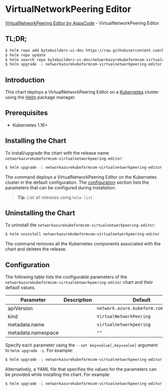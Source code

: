 # VirtualNetworkPeering Editor

[VirtualNetworkPeering Editor by AppsCode](https://byte.builders) - VirtualNetworkPeering Editor

## TL;DR;

```bash
$ helm repo add bytebuilders-ui-dev https://raw.githubusercontent.com/bytebuilders/ui-wizards/
$ helm repo update
$ helm search repo bytebuilders-ui-dev/networkazurekubeformcom-virtualnetworkpeering-editor --version=v0.4.17
$ helm upgrade -i networkazurekubeformcom-virtualnetworkpeering-editor bytebuilders-ui-dev/networkazurekubeformcom-virtualnetworkpeering-editor -n default --create-namespace --version=v0.4.17
```

## Introduction

This chart deploys a VirtualNetworkPeering Editor on a [Kubernetes](http://kubernetes.io) cluster using the [Helm](https://helm.sh) package manager.

## Prerequisites

- Kubernetes 1.16+

## Installing the Chart

To install/upgrade the chart with the release name `networkazurekubeformcom-virtualnetworkpeering-editor`:

```bash
$ helm upgrade -i networkazurekubeformcom-virtualnetworkpeering-editor bytebuilders-ui-dev/networkazurekubeformcom-virtualnetworkpeering-editor -n default --create-namespace --version=v0.4.17
```

The command deploys a VirtualNetworkPeering Editor on the Kubernetes cluster in the default configuration. The [configuration](#configuration) section lists the parameters that can be configured during installation.

> **Tip**: List all releases using `helm list`

## Uninstalling the Chart

To uninstall the `networkazurekubeformcom-virtualnetworkpeering-editor`:

```bash
$ helm uninstall networkazurekubeformcom-virtualnetworkpeering-editor -n default
```

The command removes all the Kubernetes components associated with the chart and deletes the release.

## Configuration

The following table lists the configurable parameters of the `networkazurekubeformcom-virtualnetworkpeering-editor` chart and their default values.

|     Parameter      | Description |                     Default                      |
|--------------------|-------------|--------------------------------------------------|
| apiVersion         |             | <code>network.azure.kubeform.com/v1alpha1</code> |
| kind               |             | <code>VirtualNetworkPeering</code>               |
| metadata.name      |             | <code>virtualnetworkpeering</code>               |
| metadata.namespace |             | <code>""</code>                                  |


Specify each parameter using the `--set key=value[,key=value]` argument to `helm upgrade -i`. For example:

```bash
$ helm upgrade -i networkazurekubeformcom-virtualnetworkpeering-editor bytebuilders-ui-dev/networkazurekubeformcom-virtualnetworkpeering-editor -n default --create-namespace --version=v0.4.17 --set apiVersion=network.azure.kubeform.com/v1alpha1
```

Alternatively, a YAML file that specifies the values for the parameters can be provided while
installing the chart. For example:

```bash
$ helm upgrade -i networkazurekubeformcom-virtualnetworkpeering-editor bytebuilders-ui-dev/networkazurekubeformcom-virtualnetworkpeering-editor -n default --create-namespace --version=v0.4.17 --values values.yaml
```
